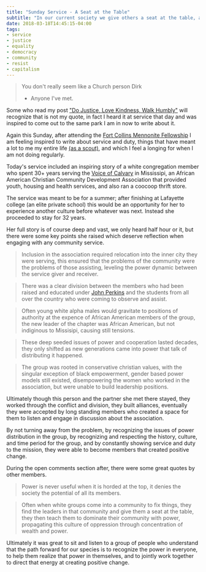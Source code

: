```yaml
---
title: "Sunday Service - A Seat at the Table"
subtitle: "In our current society we give others a seat at the table, and then teach them to concentrate power and dominate their group."
date: 2018-03-18T14:45:15-04:00
tags:
- service
- justice
- equality
- democracy
- community
- resist
- capitalism
---
```


> You don't really seem like a Church person Dirk <br/>
> - Anyone I've met.

Some who read my post ["Do Justice, Love Kindness, Walk Humbly"](/philosophy/do-justice-love-kindness-walk-humbly/) will recognize that is not my quote, in fact I heard it at service that day and was inspired to come out to the same park I am in now to write about it.

Again this Sunday, after attending the [Fort Collins Mennonite Fellowship](http://www.fcmennonite.org/) I am feeling inspired to write about service and duty, things that have meant a lot to me my entire life [(as a scout)](/career/#volunteer), and which I feel a longing for when I am not doing regularly.

Today's service included an inspiring story of a white congregation member who spent 30+ years serving the [Voice of Calvary](http://vocm.org/) in Mississipi, an African American Christian Community Development Association that provided youth, housing and health services, and also ran a coocoop thrift store.

The service was meant to be for a summer; after finishing at Lafayette college (an elite private school) this would be an opportunity for her to experience another culture before whatever was next. Instead she proceeded to stay for 32 years.

Her full story is of course deep and vast, we only heard half hour or it, but there were some key points she raised which deserve reflection when engaging with any community service.

> Inclusion in the association required relocation into the inner city they were serving, this ensured that the problems of the community were the problems of those assisting, leveling the power dynamic between the service giver and receiver.

> There was a clear division between the members who had been raised and educated under [John Perkins](https://en.wikipedia.org/wiki/John_M._Perkins) and the students from all over the country who were coming to observe and assist.

> Often young white alpha males would gravitate to positions of authority at the expence of African American members of the group, the new leader of the chapter was African American, but not indiginous to Missisipi, causing still tensions.

> These deep seeded issues of power and cooperation lasted decades, they only shifted as new generations came into power that talk of distributing it happened.

> The group was rooted in conservative christian values, with the singular exception of black empowerment, gender based power models still existed, disempowering the women who worked in the association, but were unable to build leadership positions.

Ultimately though this person and the partner she met there stayed, they worked through the conflict and division, they built alliances, eventually they were accepted by long standing members who created a space for them to listen and engage in discussion about the association. 

By not turning away from the problem, by recognizing the issues of power distribution in the group, by recognizing and respecting the history, culture, and time period for the group, and by constantly showing service and duty to the mission, they were able to become members that created positive change.

During the open comments section after, there were some great quotes by other members.

> Power is never useful when it is horded at the top, it denies the society the potential of all its members.

> Often when white groups come into a community to fix things, they find the leaders in that community and give them a seat at the table, they then teach them to dominate their community with power, propagating this culture of oppression through concentration of wealth and power.

Ultimately it was great to sit and listen to a group of people who understand that the path forward for our species is to recognize the power in everyone, to help them realize that power in themselves, and to jointly work together to direct that energy at creating positive change.
